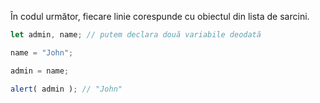 În codul următor, fiecare linie corespunde cu obiectul din lista de sarcini.

```js run
let admin, name; // putem declara două variabile deodată

name = "John";

admin = name;

alert( admin ); // "John"
```


